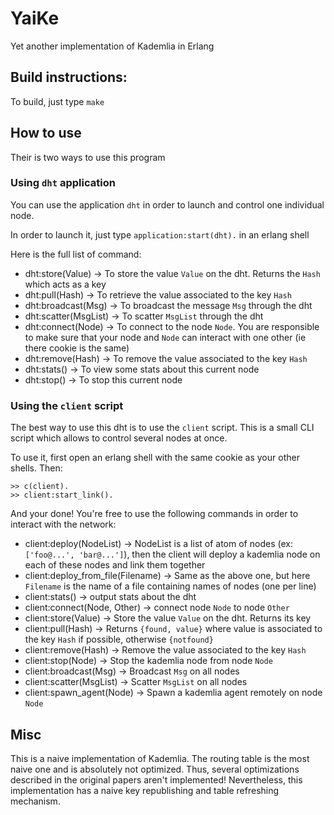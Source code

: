 # YaiKe

Yet another implementation of Kademlia in Erlang


## Build instructions:

To build, just type `make`

## How to use

Their is two ways to use this program

### Using `dht` application

You can use the application `dht` in order to launch and control one individual node.

In order to launch it, just type `application:start(dht).` in an erlang shell

Here is the full list of command:

- dht:store(Value) -> To store the value `Value` on the dht. Returns the `Hash` which acts as a key
- dht:pull(Hash) -> To retrieve the value associated to the key `Hash`
- dht:broadcast(Msg) -> To broadcast the message `Msg` through the dht
- dht:scatter(MsgList) -> To scatter `MsgList` through the dht
- dht:connect(Node) -> To connect to the node `Node`. You are responsible to make sure that your node and `Node` can interact with one other (ie there cookie is the same)
- dht:remove(Hash) -> To remove the value associated to the key `Hash`
- dht:stats() -> To view some stats about this current node
- dht:stop() -> To stop this current node


### Using the `client` script

The best way to use this dht is to use the `client` script. This is a small CLI script which allows to control several nodes at once.

To use it, first open an erlang shell with the same cookie as your other shells. Then: 

```
>> c(client).
>> client:start_link().
```

And your done!
You're free to use the following commands in order to interact with the network:

- client:deploy(NodeList) -> NodeList is a list of atom of nodes (ex: `['foo@...', 'bar@...']`), then the client will deploy a kademlia node on each of these nodes and link them together
- client:deploy_from_file(Filename) -> Same as the above one, but here `Filename` is the name of a file containing names of nodes (one per line)
- client:stats() -> output stats about the dht
- client:connect(Node, Other) -> connect node `Node` to node `Other`
- client:store(Value) -> Store the value `Value` on the dht. Returns its key
- client:pull(Hash) -> Returns `{found, value}` where value is associated to the key `Hash` if possible, otherwise `{notfound}`
- client:remove(Hash) -> Remove the value associated to the key `Hash`
- client:stop(Node) -> Stop the kademlia node from node `Node`
- client:broadcast(Msg) -> Broadcast `Msg` on all nodes
- client:scatter(MsgList) -> Scatter `MsgList` on all nodes
- client:spawn_agent(Node) -> Spawn a kademlia agent remotely on node `Node`





## Misc

This is a naive implementation of Kademlia. The routing table is the most naive one and is absolutely not optimized. Thus, several optimizations described in the original papers aren't implemented!
Nevertheless, this implementation has a naive key republishing and table refreshing mechanism. 
